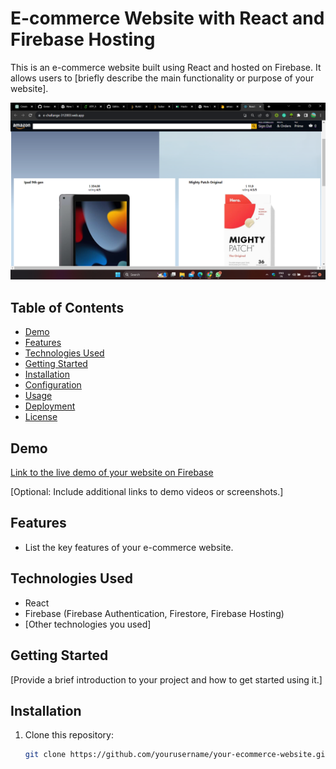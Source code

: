 # E-commerce Website with React and Firebase Hosting

This is an e-commerce website built using React and hosted on Firebase. It allows users to [briefly describe the main functionality or purpose of your website].

![Screenshot](screenshot.png)

## Table of Contents
- [Demo](#demo)
- [Features](#features)
- [Technologies Used](#technologies-used)
- [Getting Started](#getting-started)
- [Installation](#installation)
- [Configuration](#configuration)
- [Usage](#usage)
- [Deployment](#deployment)
- [License](#license)

## Demo
[Link to the live demo of your website on Firebase]([https://your-website.firebaseapp.com](https://e-challange-312003.web.app/))

[Optional: Include additional links to demo videos or screenshots.]

## Features
- List the key features of your e-commerce website.

## Technologies Used
- React
- Firebase (Firebase Authentication, Firestore, Firebase Hosting)
- [Other technologies you used]

## Getting Started
[Provide a brief introduction to your project and how to get started using it.]

## Installation
1. Clone this repository:

   ```bash
   git clone https://github.com/yourusername/your-ecommerce-website.git
